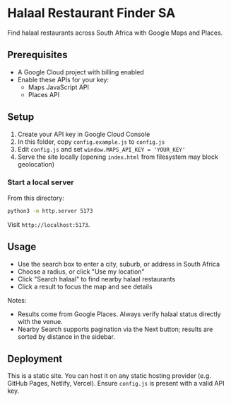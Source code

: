 # Halaal Restaurant Finder SA

Find halaal restaurants across South Africa with Google Maps and Places.

## Prerequisites

- A Google Cloud project with billing enabled
- Enable these APIs for your key:
  - Maps JavaScript API
  - Places API

## Setup

1) Create your API key in Google Cloud Console
2) In this folder, copy `config.example.js` to `config.js`
3) Edit `config.js` and set `window.MAPS_API_KEY = 'YOUR_KEY'`
4) Serve the site locally (opening `index.html` from filesystem may block geolocation)

### Start a local server

From this directory:

```bash
python3 -m http.server 5173
```

Visit `http://localhost:5173`.

## Usage

- Use the search box to enter a city, suburb, or address in South Africa
- Choose a radius, or click "Use my location"
- Click "Search halaal" to find nearby halaal restaurants
- Click a result to focus the map and see details

Notes:

- Results come from Google Places. Always verify halaal status directly with the venue.
- Nearby Search supports pagination via the Next button; results are sorted by distance in the sidebar.

## Deployment

This is a static site. You can host it on any static hosting provider (e.g. GitHub Pages, Netlify, Vercel). Ensure `config.js` is present with a valid API key.


